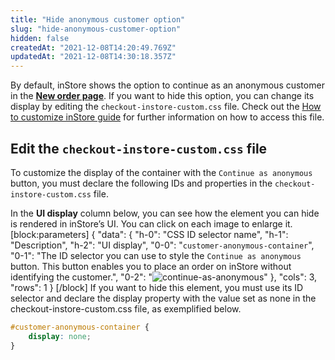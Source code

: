 ```yaml
---
title: "Hide anonymous customer option"
slug: "hide-anonymous-customer-option"
hidden: false
createdAt: "2021-12-08T14:20:49.769Z"
updatedAt: "2021-12-08T14:30:18.357Z"
---
```


By default, inStore shows the option to continue as an anonymous customer in the **[New order page](https://help.vtex.com/en/tracks/instore-using-the-app--4BYzQIwyOHvnmnCYQgLzdr/2l56Bc2V1Xjv93JddsdEMi)**. If you want to hide this option, you can change its display by editing the `checkout-instore-custom.css` file. Check out the [How to customize inStore guide](https://developers.vtex.com/vtex-rest-api/docs/how-to-customize-instore#css-customizations) for further information on how to access this file.

## Edit the `checkout-instore-custom.css` file

To customize the display of the container with the `Continue as anonymous` button, you must declare the following IDs and properties in the `checkout-instore-custom.css` file.

In the **UI display** column below, you can see how the element you can hide is rendered in inStore’s UI. You can click on each image to enlarge it.
[block:parameters]
{
  "data": {
    "h-0": "CSS ID selector name",
    "h-1": "Description",
    "h-2": "UI display",
    "0-0": "`customer-anonymous-container`",
    "0-1": "The ID selector you can use to style the `Continue as anonymous` button. This button enables you to place an order on inStore without identifying the customer.",
    "0-2": "![continue-as-anonymous](https://cdn.jsdelivr.net/gh/vtexdocs/dev-portal-content@readme-docs/docs/guides/VTEX%20inStore/how-to-customize-instore/dccab06-image1_24.png)"
  },
  "cols": 3,
  "rows": 1
}
[/block]
If you want to hide this element, you must use its ID selector and declare the display property with the value set as none in the checkout-instore-custom.css file, as exemplified below.

```css
#customer-anonymous-container {
    display: none;
}
```
